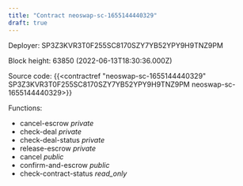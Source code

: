 ```yaml
---
title: "Contract neoswap-sc-1655144440329"
draft: true
---
```

Deployer: SP3Z3KVR3T0F255SC8170SZY7YB52YPY9H9TNZ9PM


 



Block height: 63850 (2022-06-13T18:30:36.000Z)

Source code: {{<contractref "neoswap-sc-1655144440329" SP3Z3KVR3T0F255SC8170SZY7YB52YPY9H9TNZ9PM neoswap-sc-1655144440329>}}

Functions:

* cancel-escrow _private_
* check-deal _private_
* check-deal-status _private_
* release-escrow _private_
* cancel _public_
* confirm-and-escrow _public_
* check-contract-status _read_only_
